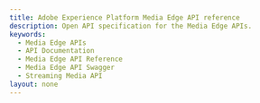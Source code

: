 ```yaml
---
title: Adobe Experience Platform Media Edge API reference
description: Open API specification for the Media Edge APIs.
keywords:
  - Media Edge APIs
  - API Documentation
  - Media Edge API Reference
  - Media Edge API Swagger
  - Streaming Media API
layout: none
---
```

<RedoclyAPIBlock src="/data-collection-apis/docs/media-edge.json"/>
